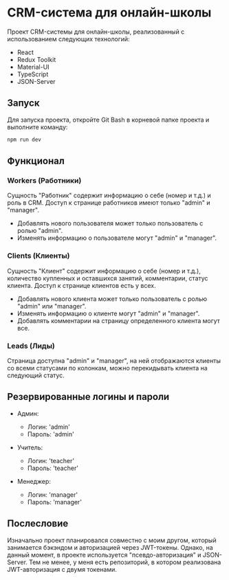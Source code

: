 # CRM-система для онлайн-школы

Проект CRM-системы для онлайн-школы, реализованный с использованием следующих технологий:

- React
- Redux Toolkit
- Material-UI
- TypeScript
- JSON-Server

## Запуск

Для запуска проекта, откройте Git Bash в корневой папке проекта и выполните команду:

```bash
npm run dev
```

## Функционал

### Workers (Работники)

Сущность "Работник" содержит информацию о себе (номер и т.д.) и роль в CRM. Доступ к странице работников имеют только "admin" и "manager".

- Добавлять нового пользователя может только пользователь с ролью "admin".
- Изменять информацию о пользователе могут "admin" и "manager".

### Clients (Клиенты)

Сущность "Клиент" содержит информацию о себе (номер и т.д.), количество купленных и оставшихся занятий, комментарии, статус клиента. Доступ к странице клиентов есть у всех.

- Добавлять нового клиента может только пользователь с ролью "admin" или "manager".
- Изменять информацию о клиенте могут "admin" и "manager".
- Добавлять комментарии на страницу определенного клиента могут все.

### Leads (Лиды)

Страница доступна "admin" и "manager", на ней отображаются клиенты со всеми статусами по колонкам, можно перекидывать клиента на следующий статус.

## Резервированные логины и пароли

- Админ:
  - Логин: 'admin'
  - Пароль: 'admin'

- Учитель:
  - Логин: 'teacher'
  - Пароль: 'teacher'

- Менеджер:
  - Логин: 'manager'
  - Пароль: 'manager'

## Послесловие

Изначально проект планировался совместно с моим другом, который занимается бэкэндом и авторизацией через JWT-токены. Однако, на данный момент, в проекте используется "псевдо-авторизация" и JSON-Server. Тем не менее, у меня есть репозиторий, в котором реализована JWT-авторизация с двумя токенами.
